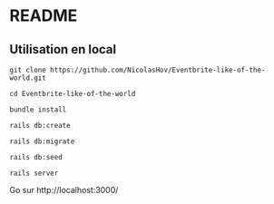 # README


<h2>Utilisation en local</h2>

```shell
git clone https://github.com/NicolasHov/Eventbrite-like-of-the-world.git

cd Eventbrite-like-of-the-world

bundle install 

rails db:create

rails db:migrate

rails db:seed

rails server  
```

Go sur http://localhost:3000/

